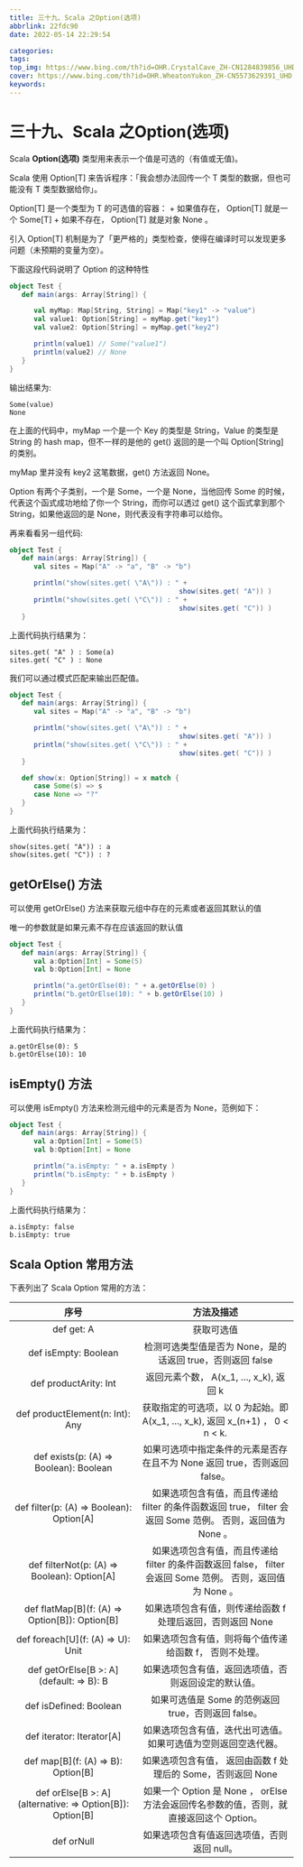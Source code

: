 ```yaml
---
title: 三十九、Scala 之Option(选项)
abbrlink: 22fdc90
date: 2022-05-14 22:29:54

categories:
tags:
top_img: https://www.bing.com/th?id=OHR.CrystalCave_ZH-CN1284839856_UHD.jpg
cover: https://www.bing.com/th?id=OHR.WheatonYukon_ZH-CN5573629391_UHD.jpg
keywords:  
---
```

# 三十九、Scala 之Option(选项)

Scala **Option(选项)** 类型用来表示一个值是可选的（有值或无值)。

Scala 使用 Option[T] 来告诉程序：「我会想办法回传一个 T 类型的数据，但也可能没有 T 类型数据给你」。

Option[T] 是一个类型为 T 的可选值的容器： + 如果值存在， Option[T] 就是一个 Some[T] + 如果不存在， Option[T] 就是对象 None 。

引入 Option[T] 机制是为了「更严格的」类型检查，使得在编译时可以发现更多问题（未预期的变量为空）。

下面这段代码说明了 Option 的这种特性

```scala
object Test {
   def main(args: Array[String]) {

      val myMap: Map[String, String] = Map("key1" -> "value")
      val value1: Option[String] = myMap.get("key1")
      val value2: Option[String] = myMap.get("key2")

      println(value1) // Some("value1")
      println(value2) // None
   }
}
```

输出结果为:

```
Some(value)
None
```

在上面的代码中，myMap 一个是一个 Key 的类型是 String，Value 的类型是 String 的 hash map，但不一样的是他的 get() 返回的是一个叫 Option[String] 的类别。

myMap 里并没有 key2 这笔数据，get() 方法返回 None。

Option 有两个子类别，一个是 Some，一个是 None，当他回传 Some 的时候，代表这个函式成功地给了你一个 String，而你可以透过 get() 这个函式拿到那个 String，如果他返回的是 None，则代表没有字符串可以给你。

再来看看另一组代码:

```scala
object Test {
   def main(args: Array[String]) {
      val sites = Map("A" -> "a", "B" -> "b")

      println("show(sites.get( \"A\")) : " +  
                                          show(sites.get( "A")) )
      println("show(sites.get( \"C\")) : " +  
                                          show(sites.get( "C")) )
   }
```

上面代码执行结果为：

```
sites.get( "A" ) : Some(a)
sites.get( "C" ) : None
```

我们可以通过模式匹配来输出匹配值。

```scala
object Test {
   def main(args: Array[String]) {
      val sites = Map("A" -> "a", "B" -> "b")

      println("show(sites.get( \"A\")) : " +  
                                          show(sites.get( "A")) )
      println("show(sites.get( \"C\")) : " +  
                                          show(sites.get( "C")) )
   }

   def show(x: Option[String]) = x match {
      case Some(s) => s
      case None => "?"
   }
}
```

上面代码执行结果为：

```
show(sites.get( "A")) : a
show(sites.get( "C")) : ?
```

## getOrElse() 方法

可以使用 getOrElse() 方法来获取元组中存在的元素或者返回其默认的值

唯一的参数就是如果元素不存在应该返回的默认值

```scala
object Test {
   def main(args: Array[String]) {
      val a:Option[Int] = Some(5)
      val b:Option[Int] = None 

      println("a.getOrElse(0): " + a.getOrElse(0) )
      println("b.getOrElse(10): " + b.getOrElse(10) )
   }
}
```

上面代码执行结果为：

```
a.getOrElse(0): 5
b.getOrElse(10): 10
```

## isEmpty() 方法

可以使用 isEmpty() 方法来检测元组中的元素是否为 None，范例如下：

```scala
object Test {
   def main(args: Array[String]) {
      val a:Option[Int] = Some(5)
      val b:Option[Int] = None 

      println("a.isEmpty: " + a.isEmpty )
      println("b.isEmpty: " + b.isEmpty )
   }
}
```

上面代码执行结果为：

```
a.isEmpty: false
b.isEmpty: true
```

## Scala Option 常用方法

下表列出了 Scala Option 常用的方法：

|                           序号                           |                          方法及描述                          |
| :------------------------------------------------------: | :----------------------------------------------------------: |
|                        def get: A                        |                          获取可选值                          |
|                   def isEmpty: Boolean                   |  检测可选类型值是否为 None，是的话返回 true，否则返回 false  |
|                  def productArity: Int                   |            返回元素个数， A(x_1, …, x_k), 返回 k             |
|             def productElement(n: Int): Any              | 获取指定的可选项，以 0 为起始。即 A(x_1, …, x_k), 返回 x_(n+1) ， 0 < n < k. |
|          def exists(p: (A) => Boolean): Boolean          | 如果可选项中指定条件的元素是否存在且不为 None 返回 true，否则返回 false。 |
|         def filter(p: (A) => Boolean): Option[A]         | 如果选项包含有值，而且传递给 filter 的条件函数返回 true， filter 会返回 Some 范例。 否则，返回值为 None 。 |
|       def filterNot(p: (A) => Boolean): Option[A]        | 如果选项包含有值，而且传递给 filter 的条件函数返回 false， filter 会返回 Some 范例。 否则，返回值为 None 。 |
|      def flatMap[B](f: (A) => Option[B]): Option[B]      |  如果选项包含有值，则传递给函数 f 处理后返回，否则返回 None  |
|            def foreach[U](f: (A) => U): Unit             |   如果选项包含有值，则将每个值传递给函数 f， 否则不处理。    |
|         def getOrElse[B >: A](default: => B): B          |     如果选项包含有值，返回选项值，否则返回设定的默认值。     |
|                  def isDefined: Boolean                  |     如果可选值是 Some 的范例返回 true，否则返回 false。      |
|                def iterator: Iterator[A]                 | 如果选项包含有值，迭代出可选值。如果可选值为空则返回空迭代器。 |
|            def map[B](f: (A) => B): Option[B]            | 如果选项包含有值， 返回由函数 f 处理后的 Some，否则返回 None |
| def orElse[B >: A](alternative: => Option[B]): Option[B] | 如果一个 Option 是 None ， orElse 方法会返回传名参数的值，否则，就直接返回这个 Option。 |
|                        def orNull                        |         如果选项包含有值返回选项值，否则返回 null。          |